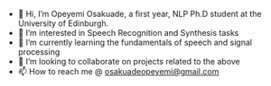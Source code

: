 - 👋 Hi, I’m Opeyemi Osakuade, a first year, NLP Ph.D student at the University of Edinburgh.
- 👀 I’m interested in Speech Recognition and Synthesis tasks
- 🌱 I’m currently learning the fundamentals of speech and signal processing
- 💞️ I’m looking to collaborate on projects related to the above
- 📫 How to reach me @ osakuadeopeyemi@gmail.com


<!---
OpeyemiOsakuade/OpeyemiOsakuade is a ✨ special ✨ repository because its `README.md` (this file) appears on your GitHub profile.
You can click the Preview link to take a look at your changes.
--->

